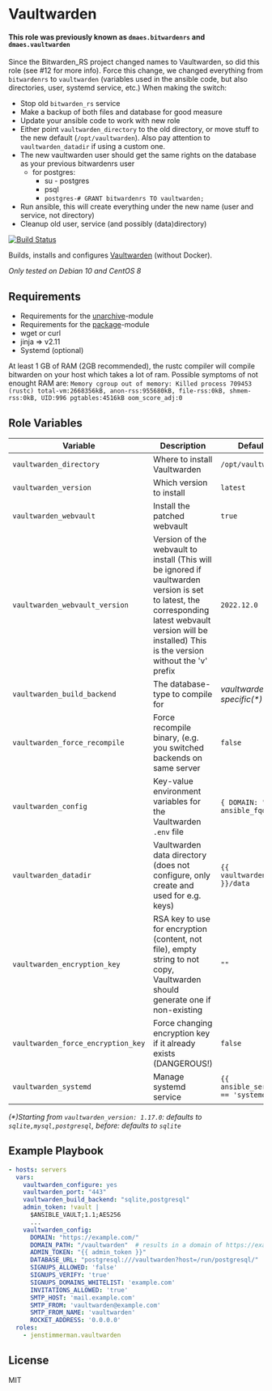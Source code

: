 # Vaultwarden

####  This role was previously known as `dmaes.bitwardenrs` and `dmaes.vaultwarden`

Since the Bitwarden_RS project changed names to Vaultwarden, so did this role (see #12 for more info).
Force this change, we changed everything from `bitwardenrs` to `vaultwarden` (variables used in the ansible code, but also directories, user, systemd service, etc.)
When making the switch:
* Stop old `bitwarden_rs` service
* Make a backup of both files and database for good measure
* Update your ansible code to work with new role
* Either point `vaultwarden_directory` to the old directory, or move stuff to the new default (`/opt/vaultwarden`). Also pay attention to `vaultwarden_datadir` if using a custom one.
* The new vaultwarden user should get the same rights on the database as your previous bitwardenrs user
  * for postgres:
     * su - postgres
     * psql
     * `postgres-# GRANT bitwardenrs TO vaultwarden;`
* Run ansible, this will create everything under the new name (user and service, not directory)
* Cleanup old user, service (and possibly (data)directory)


[![Build Status](https://travis-ci.com/JensTimmerman/ansible-role-vaultwarden.svg?branch=master)](https://travis-ci.com/JensTimmerman/ansible-role-vaultwarden)

Builds, installs and configures [Vaultwarden](https://github.com/dani-garcia/vaultwarden) (without Docker).

*Only tested on Debian 10 and CentOS 8*

## Requirements
* Requirements for the [unarchive](https://docs.ansible.com/ansible/latest/modules/unarchive_module.html)-module
* Requirements for the [package](https://docs.ansible.com/ansible/latest/modules/package_module.html)-module
* wget or curl
* jinja => v2.11
* Systemd (optional)

At least 1 GB of RAM (2GB recommended), the rustc compiler will compile bitwarden on your host which takes a lot of ram. Possible symptoms of not enought RAM are:
`Memory cgroup out of memory: Killed process 709453 (rustc) total-vm:2668356kB, anon-rss:955680kB, file-rss:0kB, shmem-rss:0kB, UID:996 pgtables:4516kB oom_score_adj:0`

## Role Variables
| Variable | Description | Default value |
| --- | --- | --- |
| `vaultwarden_directory` | Where to install Vaultwarden | `/opt/vaultwarden` |
| `vaultwarden_version` | Which version to install | `latest` |
| `vaultwarden_webvault` | Install the patched webvault | `true` |
| `vaultwarden_webvault_version` | Version of the webvault to install (This will be ignored if vaultwarden version is set to latest, the corresponding latest webvault version will be installed)  This is the version without the 'v' prefix | `2022.12.0` |
| `vaultwarden_build_backend` | The database-type to compile for | *vaultwarden_version-specific(\*)* |
| `vaultwarden_force_recompile` | Force recompile binary, (e.g. you switched backends on same server | `false` |
| `vaultwarden_config` | Key-value environment variables for the Vaultwarden `.env` file | `{ DOMAIN: "https://{{ ansible_fqdn }}/" }` |
| `vaultwarden_datadir` | Vaultwarden data directory (does not configure, only create and used for e.g. keys) | `{{ vaultwarden_directory }}/data` |
| `vaultwarden_encryption_key` | RSA key to use for encryption (content, not file), empty string to not copy, Vaultwarden should generate one if non-existing | `""` |
| `vaultwarden_force_encryption_key` | Force changing encryption key if it already exists (DANGEROUS!) | `false` |
| `vaultwarden_systemd` | Manage systemd service | `{{ ansible_service_mgr == 'systemd' }}` |
*(\*)Starting from `vaultwarden_version: 1.17.0`: defaults to `sqlite,mysql,postgresql`, before: defaults to `sqlite`*

## Example Playbook
```yaml
- hosts: servers
  vars:
    vaultwarden_configure: yes
    vaultwarden_port: "443"
    vaultwarden_build_backend: "sqlite,postgresql"
    admin_token: !vault |
      $ANSIBLE_VAULT;1.1;AES256
      ...
    vaultwarden_config:
      DOMAIN: "https://example.com/"
      DOMAIN_PATH: "/vaultwarden"  # results in a domain of https://example.com/vaultwarden/, needs to start with a '/'
      ADMIN_TOKEN: "{{ admin_token }}"
      DATABASE_URL: "postgresql:///vaultwarden?host=/run/postgresql/"
      SIGNUPS_ALLOWED: 'false'
      SIGNUPS_VERIFY: 'true'
      SIGNUPS_DOMAINS_WHITELIST: 'example.com'
      INVITATIONS_ALLOWED: 'true'
      SMTP_HOST: 'mail.example.com'
      SMTP_FROM: 'vaultwarden@example.com'
      SMTP_FROM_NAME: 'vaultwarden'
      ROCKET_ADDRESS: '0.0.0.0'
  roles:
    - jenstimmerman.vaultwarden
```

## License
MIT
